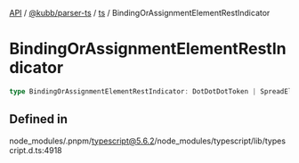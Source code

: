 [API](../../../../../packages.md) / [@kubb/parser-ts](../../../index.md) / [ts](../index.md) / BindingOrAssignmentElementRestIndicator

# BindingOrAssignmentElementRestIndicator

```ts
type BindingOrAssignmentElementRestIndicator: DotDotDotToken | SpreadElement | SpreadAssignment;
```

## Defined in

node\_modules/.pnpm/typescript@5.6.2/node\_modules/typescript/lib/typescript.d.ts:4918
